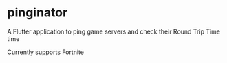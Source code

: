# pinginator

A Flutter application to ping game servers and check their Round Trip Time time

Currently supports Fortnite